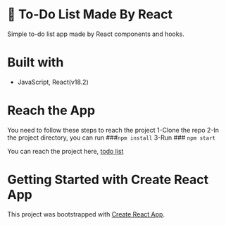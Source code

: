 # 🧮 To-Do List Made By React

Simple to-do list app made by React components and hooks.

# Built with

- JavaScript, React(v18.2)

# Reach the App

You need to follow these steps to reach the project
1-Clone the repo
2-In the project directory, you can run ###`npm install`
3-Run ### `npm start`

You can reach the project here, [todo list](https://berenvrl.github.io/to-doList-React/)

# Getting Started with Create React App

This project was bootstrapped with [Create React App](https://github.com/facebook/create-react-app).
